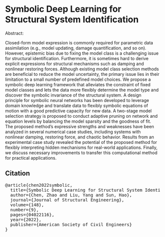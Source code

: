 # Symbolic Deep Learning for Structural System Identification
Abstract:

Closed-form model expression is commonly required for parametric data assimilation (e.g., model updating, damage quantification, and so on). However, epistemic bias due to fixing the model class is a challenging issue for structural identification. Furthermore, it is sometimes hard to derive explicit expressions for structural mechanisms such as damping and nonlinear restoring forces. Although existing model class selection methods are beneficial to reduce the model uncertainty, the primary issue lies in their limitation to a small number of predefined model choices. We propose a symbolic deep learning framework that alleviates the constraint of fixed model classes and lets the data more flexibly determine the model type and discover the symbolic invariance of the structural system. A design principle for symbolic neural networks has been developed to leverage domain knowledge and translate data to flexibly symbolic equations of motion with a good predictive capacity for new data. A two-stage model selection strategy is proposed to conduct adaptive pruning on network and equation levels by balancing the model sparsity and the goodness of fit. The proposed method’s expressive strengths and weaknesses have been analyzed in several numerical case studies, including systems with nonlinear damping, restoring force, and chaotic behavior. Results from an experimental case study revealed the potential of the proposed method for flexibly interpreting hidden mechanisms for real-world applications. Finally, we discuss necessary improvements to transfer this computational method for practical applications.

## Citation
<pre>
@article{chen2022symbolic,
  title={Symbolic Deep Learning for Structural System Identification},
  author={Chen, Zhao and Liu, Yang and Sun, Hao},
  journal={Journal of Structural Engineering},
  volume={148},
  number={9},
  pages={04022116},
  year={2022},
  publisher={American Society of Civil Engineers}
}
</pre>
